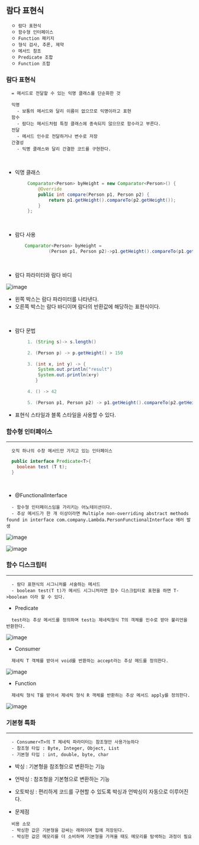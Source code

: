 ## 람다 표현식
```
  ㅇ 람다 표현식
  ㅇ 함수형 인터페이스
  ㅇ Function 패키지
  ㅇ 형식 검사, 추론, 제약
  ㅇ 메서드 참조
  ㅇ Predicate 조합
  ㅇ Function 조합
```

### 람다 표현식
```
  = 메서드로 전달할 수 있는 익명 클래스를 단순화한 것
  
  익명
    - 보통의 메서드와 달리 이름이 없으므로 익명이라고 표현
  함수
    - 람다는 메서드처럼 특정 클래스에 종속되지 않으므로 함수라고 부른다.
  전달
    - 메서드 인수로 전달하거나 변수로 저장
  간결성
    - 익명 클래스와 달리 간결한 코드를 구현한다.
```
<br/>

+ 익명 클래스
```java
        Comparator<Person> byHeight = new Comparator<Person>() {
            @Override
            public int compare(Person p1, Person p2) {
                return p1.getHeight().compareTo(p2.getHeight());
            }
        };
```
<br/>

+ 람다 사용

```java
       Comparator<Person> byHeight =
                (Person p1, Person p2)->p1.getHeight().compareTo(p1.getHeight());
```
<br/>

+ 람다 파라미터와 람다 바디


![image](https://user-images.githubusercontent.com/76584547/121229139-93959400-c8c8-11eb-9b7c-793e91dacf83.png)
+ 왼쪽 박스는 람다 파라미터를 나타낸다.
+ 오른쪽 박스는 람다 바디이며 람다의 반환값에 해당하는 표현식이다.

<br/>

+ 람다 문법
```java
        1. (String s)-> s.length()
        
        2. (Person p) -> p.getHeight() > 150
        
        3. (int x, int y) -> {
            System.out.println("result")
            System.out.println(x+y)
           }
           
        4. () -> 42
        
        5. (Person p1, Person p2) -> p1.getHeight().compareTo(p2.getHeight())
```
  + 표현식 스타일과 블록 스타일을 사용할 수 있다.
  
### 함수형 인터페이스
-----
```
  오직 하나의 수창 메서드만 가지고 있는 인터페이스
```

```java
  public interface Predicate<T>{
    boolean test (T t);
  }
```
<br/>

+ @FunctionalInterface
```
  - 함수형 인터페이스임을 가리키는 어노테이션이다.
  - 추상 메서드가 한 개 이상이라면 Multiple non-overriding abstract methods found in interface com.company.Lambda.PersonFunctionalInterface 에러 발생
```

![image](https://user-images.githubusercontent.com/76584547/121233314-829b5180-c8cd-11eb-9962-32ef0646ce78.png)

![image](https://user-images.githubusercontent.com/76584547/121232932-0c96ea80-c8cd-11eb-80df-5dbd17ce4922.png)


### 함수 디스크립터
----
```
  - 람다 표현식의 시그니처를 서술하는 메서드
  - boolean test(T t)가 메서드 시그니처라면 함수 디스크립터로 표현을 하면 T->boolean 이라 할 수 있다.
```

+ Predicate
```
  test라는 추상 메서드를 정의하며 test는 제네릭형식 T의 객체를 인수로 받아 불리언을 반환한다.
```

![image](https://user-images.githubusercontent.com/76584547/121233563-b6767700-c8cd-11eb-9d2f-039fc5299dd5.png)


+ Consumer
```
  제네릭 T 객체를 받아서 void를 반환하는 accept라는 추상 메드를 정의한다.
```

![image](https://user-images.githubusercontent.com/76584547/121233655-cc843780-c8cd-11eb-9562-8ac2f9fc17ab.png)


+ Function
```
  제네릭 형식 T를 받아서 제네릭 형식 R 객체를 반환하는 추상 메서드 apply를 정의한다.
```

![image](https://user-images.githubusercontent.com/76584547/121233773-f2a9d780-c8cd-11eb-8a7b-4e8b247bcf25.png)

### 기본형 특화
----
```
  - Consumer<T>의 T 제네릭 파라미터는 참조형만 사용가능하다
  - 참조형 타입 : Byte, Integer, Object, List
  - 기본형 타입 : int, double, byte, char
```
  + 박싱 : 기본형을 참조형으로 변환하는 기능
  + 언박싱 : 참조형을 기본형으로 변환하는 기능
  + 오토박싱 : 편리하게 코드를 구현할 수 있도록 박싱과 언박싱이 자동으로 이루어진다.

+ 문제점
```
  비용 소모
  - 박싱한 값은 기본형을 감싸는 래퍼이며 힙에 저장된다.
  - 박싱한 값은 메모리를 더 소비하며 기본형을 가져올 때도 메모리를 탐색하는 과정이 필요
```
